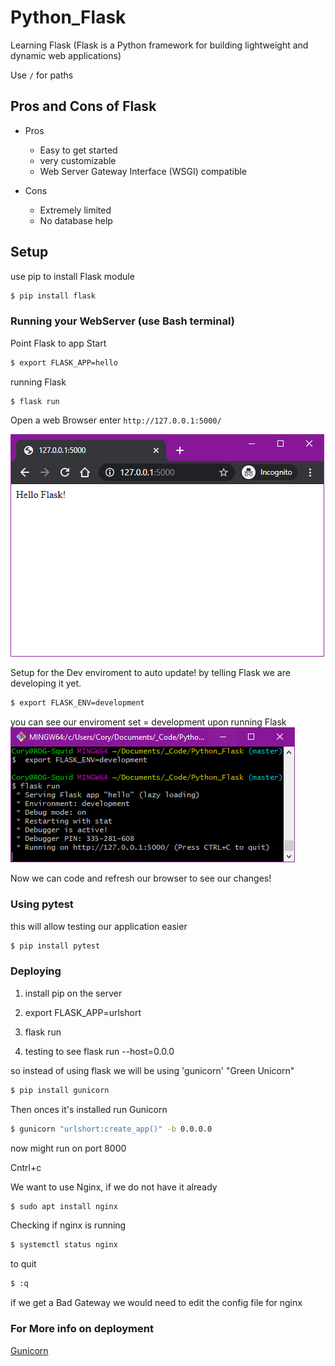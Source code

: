 # Python_Flask
Learning Flask (Flask is a Python framework for building lightweight and dynamic web applications)

Use `/` for paths

## Pros and Cons of Flask

* Pros

  - Easy to get started
  - very customizable
  - Web Server Gateway Interface (WSGI) compatible

* Cons

  - Extremely limited
  - No database help
  
 ## Setup
 
 use pip to install Flask module
 ```bash
 $ pip install flask
 ```
 
 ### Running your WebServer (use Bash terminal)
 
 Point Flask to app Start
 ```bash
$ export FLASK_APP=hello
 ```
 
 running Flask
```bash
$ flask run
 ```

Open a web Browser enter
`http://127.0.0.1:5000/`

![tada!](/_images/first_flask_site.PNG)

Setup for the Dev enviroment to auto update! by telling Flask we are developing it yet.
```bash
$ export FLASK_ENV=development
 ```
 
 you can see our enviroment set = development upon running Flask
![tada!](/_images/flask_dev_env.PNG)

Now we can code and refresh our browser to see our changes!


### Using pytest

this will allow testing our application easier
 ```bash
 $ pip install pytest
 ```

### Deploying

1. install pip on the server

2. export FLASK_APP=urlshort

3. flask run

4. testing to see flask run --host=0.0.0

so instead of using flask we will be using 'gunicorn' "Green Unicorn"
 ```bash
 $ pip install gunicorn
 ```
Then onces it's installed run Gunicorn
 ```bash
 $ gunicorn "urlshort:create_app()" -b 0.0.0.0
 ```
now might run on port 8000

Cntrl+c

We want to use Nginx, if we do not have it already
 ```bash
 $ sudo apt install nginx
 ```

Checking if nginx is running 
 ```bash
 $ systemctl status nginx
 ```
to quit
 ```bash
 $ :q
 ```
 
if we get a Bad Gateway we would need to edit the config file for nginx

### For More info on deployment 

[Gunicorn](https://gunicorn.org/#deployment)

